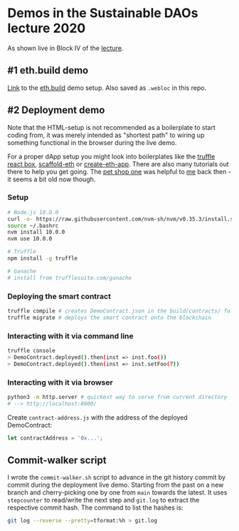 # Demos in the **Sustainable DAOs** lecture 2020

As shown live in Block IV of the [lecture](http://vvz.ethz.ch/Vorlesungsverzeichnis/lerneinheit.view?lang=en&lerneinheitId=142566&semkez=2020W&ansicht=KATALOGDATEN&).

## #1 eth.build demo

[Link](https://sandbox.eth.build/wofCrGxhc3Rfbm9kZV9pZMONAWzEgcSDxIVsaW5rxIvEjQLCgcKlxIfEiXPDnAASworCosSMxI5fwqR0eXBlwrBEaXNwxIJ5L1RleHRBcmVhwqNwb3PCksSOfFDCpHNpemXFgQFAZMKlZsSCZ3PCgMKlb3LEiXIIwqRtxIhlAMKmxJVwdXRzwpHCg8KkbmFtZcKgxKjEqmXCpsSEcsSVZ8KkxJTElsONAnDCp2_FosWhxaPFpcWnxanFq8WtxKvFsHTFsm5nwqXFtmtzw4DCqnByb8SrcnRpZXPEm8aWdGxlwqjEtcS3xLnEu8KJxKTEjQFcxoRlwq_ErsSwxLIvQWRkxLpzc8S9xL_FgQLDmlrFhcWHxYnEjlRQxY7FkMWSxZTFlmVyCsWaxZzFnsWgxaLFpMWmxajFqsWsxKnEqwDFtcSVa8W4bcaQxpLGlMaWxpjCg8KrYmxvY2vGl1PGvTLCq8SxYWNlaG9sxZfCoMKlxpvGncKnxrDGssaYc8akxKUBXcapwqrGrMetxLNRUsa2xYDDjQRWRsa8xYjCksOMw4DDjMODx4JhxZHFk8WVxZcLx4rEiceMbsW-xaTChMaBx5LGqceWxozFuG7Gi2FiZWzDmSoweGYxNTM4YjYzY8itZWQzZGZkNjUwNWNhMTQ3ZWUxMjY4ZGEyNzFhOTPHnMaTx4fHn3PCgsKmcXLHqcWIxI4YxotpZ2h0w4LEo8e_YMapwqxXZWIzL0JhxIJux6_IicWBAxbEjgTIj2XCgsKhMMOMw5LCoTFCyJbImMeFxZcMyJ3FncWfyKDHjsKTx5DGgsKnYcaxxrNzxqnGhsaIxbTIqAJyypjFqsKsW8ejx6VrY2hhxJXIgceUxa_FscWzx5fFtwJzyqZlwqXKrWXHpsapw7_KtseZAnjFu8W9x47Ckcijx5Flwqdiyblhybtlyp9udW3IrXLJqMSWxaTFuHXIq8itbMqGyZvHnsaXyZ_Kmsqcx7zIsMiyyLTItsi4yLrIvMmNyL_JgcmDyYXJh8mJyYvJjcmPyZHJk8mVyZfJmcKoxpFvdsSMx4fDmT3Jq3RwczovL8aIa8m0eS7ElWZ1cmHMkm8vdsm2MzJmNGMyyZkzyKxkNGE3zKfItzPMqTdjY2YyZDcwMDPHvsamYcapwrBDb23Evm5lbsWjL0PKrsSVyb3Gv8a_yoPFisKQxY3Fj8iXx4TImseHx5bFm8iey4bMiMuIyrrHk8WuyqDFs8uZxo3CkcW4c8uiyZ3LpMKDx7ZpxpzKu82Gyq9uwq1zyK7KvnTIvlbJuXVlzIXMh8yJzIvMjceYzJDMkm7MlMyWzJjMmsyczJ7MoMyiM8ykYsymzKjMqjjMrMmLzK_MscyzzLUzwqV2zbfNucyGdMyIzIrMjMyOzoDMk8yVzJdpzJnMmy_MncyfzKHMo8ylzKfMqWHMq8ytzpTMssy0zLbJrsamxbTKssKuQ3LEqnTMmUXJu86_cHTNiQFYxI7DsM2Mw4zCtC3Kjc2Sx4ZyCcqSyJ_IocKSyrrGkHXHo2ljIMyPecqfyrTGicuCxbh7yrrCp8WqxrTIl8uSyrLNns-lyqN5zZjPmMq6wqZvYmrNs8qfz7jPumN0zaDGjsq6wqnNgmPPhc20ZM-jxofNn8aMy5sCes2lxpXLpMKAzrnEjsa7yrLCr86-z4DMmUtleSBQyq9yz4jChsOMw6bKg8qFMMOKQ1PCmcKayorKjM2Qyo7Nk3IHz5bKlM-1yKRlwq1bxpFpzprNtM-g0J7Ksc2dz6TKoseYxbhvyrrCqGfNgseHYc20y4DLgsOAz7TKlsq6x6zFstGAZdGCz6LPr9GG0IHNogJ-z5rFoc-dz5_PodCKyqHRoM-nz6nKm8e7xrTRqdCMx5hzwpPHmsipxbhy0JHJntCUxqXEjmnGqc690IfMmUTKvtCHzYkDfs-Lz43Pj8-RyJnPkw_Qt8eNxaPPmdC60ZjQv9GQ0ZvRqNGe0IvPsdGI0aLQg9CF0IfIvtGx0p3Kt33RlcW_0IPEidCGz4DSo8-vz73Ns9GrAn_RutCT0JUBZsiCScqVdMS0xLbPh8S-xYAO0orFhsiQxI4sMtKNyo_HhwHSkdK8x4_Qus2cx5XRk9Ko05DLi9OSyrPSnMaK0I3GuHnFuMKB0rXGmMKEx6LHpMemx6jHqsesxILHr8exx7PHh8KvzYLNtHIgzbTEtyBox4fKu8e3y5LGoNCAzppszbjCtNO3bMek07bIrtSEzbTEhCDJjzPSt2rSutK80r7Et82JBFDEjsO1zYzTh9OJ0LLPksWXEdOOyKHGgNOXyKbPptKz05XUocaC05jPsNOb0bPGj8yAy6PTotOkyqvTp8WIx6vHrdOrx7LFl9OvzYPHh9Oz0r_UhcS6zanNq8Kk07zOmc6b1IHUhm_UhdSD1YnUiHTUijLUjNG9AWvGqcKr0JrPhsyZSMSDaM-ITsW4Y82MeB7TitC0yoLNlsqT0pLTlsaCwqXSksapzbDTmizLlMuWx4fUpMKB1KbKusKkyq5zaNKk1KvLmtGhwoDTocWS0rds1a7IhMauV9GQyq3PiMOaxbhZ1JgDMTzVpM-TBtSfy4jLitSo1KPKo8WTxILLn8Kg1KbWmcilyrIA0IHDgMueyK7CoNaCxprNqsadwqXWiXTKrdK31bzKssKq0rvFvtSR04DGt8W4MMSOw7TUmAHTiNaUxZcN1pfSqdOR1pvSnnrVt9eI0pvRqtCN0aF91oLTo8qq06ZlyaRl1LXTqsew1LjTrtOw1LzTtNWO07fVgNO61YPSv9WF07_NucOkyLI4N86LMjDMqcynMGbIu2Q1yL_JjMyeyZnJl2E2MTk4ZTAyNTXMoMi1yYIwYmPYgMuvZMevNNiKMDhjyYPJkDDLuWE42Itj179lyLtiYjLYoGE1y70yMWVmyYw1OMi02Kxj2IQ3OTJiNNipNWbYlMmIMTA5ZjnJjMyzYc6X2IvJlTNiyYdi2IA4NmXJjNiVxrHYjte0yYI5OdiAyZhjM9e02YVj2YA0M8mRNDDJtGHKm8yo2KZm2LI5NtewNMq-M9mQ2aTJjDFjN9mB2a3JhzE22avXvsmD2YzZrc6L0rdexqnQmdKCL03NgcWbbs-eyb3DjMKW0InThcqEyobQqzpmZtCw14PHhwXXhtG0z5pbbdqLb9qNY9GExoXRhtGTz6lbxJXEiXjap8Wv1bLLl9qq0LrRjNGOzJbRkcqyy4HKo3HTldKUy4vSltGa0ZzVvdKy0YratdqiZdqMz57bhNeQxbhw1qvVrG7argDSt1vJsda3xaLJt8Wiz4Fuyb0ew4zDnM-Nw4jUmseD0o7FlwLantSn1qPFrtq7x5jRlMW8zZnSk82by4DSsnHbs8682rLHhyxib8eyxLvIqtCN1K3Hnc2mx6DXqM24wqhjxJTHpiDFqtWBxp3CpkLbm9qkyrzFvM2DCtK3z67FrsKs25jSvU7LlcuX1JPNjc-Nwr7bpM2R26bHhxDbqdu3xa7Ip9Ked9eM1KLPr9u5y5jcgdaCx6HUttec061ywqEj3I7Fr9ye1bPLmNO-zbjblNWS1aDKssKsVcaWbHPEtNWJybNp1JMGxI5A0KjKhsOMwqrKihram3IO3KrQutuRxb7Lk9yf1bTKo3XcsMaCz7fLh3Tdo92B0rJ31qvCqNKraW3JuXPEotWSYtuX1JDckc6e2qTShwzEjsKG26LcpdCzz5MD3Z_csdus05TbsNC53orEq8O_0rJ43KvEq8Ku3LPbu9u9xp3LkNam3Lbchsae3InPnmvcjNO51q3Fr92925zclHXNgwPQgcSgEsKW0bYBWgLEjlwAAN6wAm7Qlt60yIDet965b8SOXgDQlsWe0YbeuXDfggHEpt-G05reuXHEjlvfhAFeAsO_3rly3rzEjmDfjcqh3rlzxI5h35NgAdSq3rl135vfk2PFntyz3rl3xI7fq8SOxZ3euMW4eMSOYt-j35beudOe0rjfk2ffpd-Hxbh6xI7fv8SOaN6_z6fQlt-LAWffncWz3rl94KCG35Np4KCA347FuNKJ3rLgoJPgoI7Gid65f9G-35Nq4KCIAsKAxI5r35Ns4KCiwoHEjmbfk-CgptWvyqHVsd2kcsKmZ8aSdcyJwpDCpmPapGbJqcKAwqd2x4fFhtqkw4s_w5nCmeChiOChiMKa) to the [eth.build](https://eth.build/) demo setup. Also saved as `.webloc` in this repo.

## #2 Deployment demo

Note that the HTML-setup is not recommended as a boilerplate to start coding from, it was merely intended as "shortest path" to wiring up something functional in the browser during the live demo.

For a proper dApp setup you might look into boilerplates like the [truffle react box](https://www.trufflesuite.com/boxes/react), [scaffold-eth](https://github.com/austintgriffith/scaffold-eth) or [create-eth-app](https://github.com/PaulRBerg/create-eth-app). There are also many tutorials out there to help you get going. The [pet shop one](https://www.trufflesuite.com/tutorials/pet-shop) was helpful to [me](https://github.com/benjaminaaron) back then - it seems a bit old now though.

### Setup

```sh
# Node.js 10.0.0
curl -o- https://raw.githubusercontent.com/nvm-sh/nvm/v0.35.3/install.sh | bash
source ~/.bashrc
nvm install 10.0.0
nvm use 10.0.0

# Truffle
npm install -g truffle

# Ganache
# install from trufflesuite.com/ganache
```

### Deploying the smart contract

```sh
truffle compile # creates DemoContract.json in the build/contracts/ folder
truffle migrate # deploys the smart contract onto the blockchain
```

### Interacting with it via command line

```sh
truffle console
> DemoContract.deployed().then(inst => inst.foo())
> DemoContract.deployed().then(inst => inst.setFoo(7))
```

### Interacting with it via browser

```sh
python3 -m http.server # quickest way to serve from current directory
# --> http://localhost:8000/
```

Create `contract-address.js` with the address of the deployed DemoContract:
```js
let contractAddress = '0x...';
```

## Commit-walker script

I wrote the `commit-walker.sh` script to advance in the git history commit by commit during the deployment live demo. Starting from the past on a new branch and cherry-picking one by one from `main` towards the latest. It uses `stepcounter` to read/write the next step and `git.log` to extract the respective commit hash. The command to list the hashes is:

```sh
git log --reverse --pretty=tformat:%h > git.log
```
